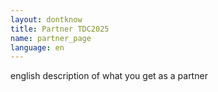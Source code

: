 ```yaml
---
layout: dontknow
title: Partner TDC2025
name: partner_page
language: en
---
```



english description of what you get as a partner